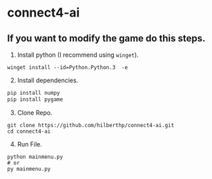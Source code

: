 # connect4-ai
## If you want to modify the game do this steps.
1. Install python (I recommend using `winget`).
```
winget install --id=Python.Python.3  -e
```
2. Install dependencies.
```cmd
pip install numpy
pip install pygame
```
3. Clone Repo.
```
git clone https://github.com/hilberthp/connect4-ai.git 
cd connect4-ai
```
4. Run File.
```
python mainmenu.py
# or
py mainmenu.py
```
